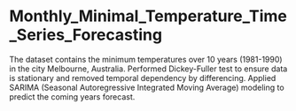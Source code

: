 # Monthly_Minimal_Temperature_Time_Series_Forecasting

The dataset contains the minimum temperatures over 10 years (1981-1990) in the city Melbourne, Australia. Performed Dickey-Fuller test to ensure data is stationary and removed temporal dependency by differencing. Applied SARIMA (Seasonal Autoregressive Integrated Moving Average) modeling to predict the coming years forecast.
